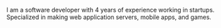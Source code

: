 I am a software developer with 4 years of experience working in startups. Specialized in making web application servers, mobile apps, and games.
